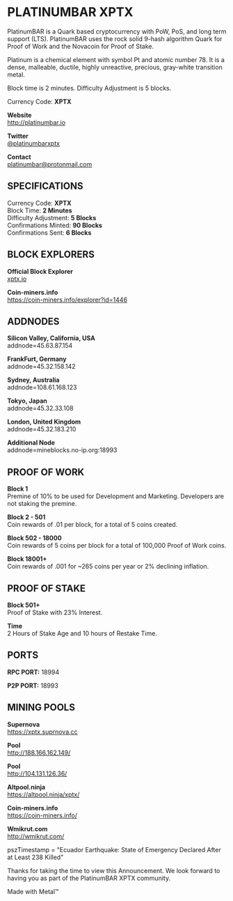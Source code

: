 <h1>PLATINUMBAR XPTX</h1>

<p>PlatinumBAR is a Quark based cryptocurrency with PoW, PoS, and long term support (LTS). PlatinumBAR uses the rock solid 9-hash algorithm Quark for Proof of Work and the Novacoin for Proof of Stake.</p>

<p>Platinum is a chemical element with symbol Pt and atomic number 78. It is a dense, malleable, ductile, highly unreactive, precious, gray-white transition metal.</p>

<p>Block time is 2 minutes. Difficulty Adjustment is 5 blocks.</p>

<p>Currency Code: <b>XPTX</b></p>

<p><b>Website</b><br>
<a href="http://platinumbar.io">http://platinumbar.io</a></p>

<p><b>Twitter</b><br>
<a href="https://twitter.com/platinumbarxptx">@platinumbarxptx</a></p>

<p><b>Contact</b><br>
<a href="mailto:platinumbar@protonmail.com">platinumbar@protonmail.com</a></p>

<h2>SPECIFICATIONS</h2>

<p>Currency Code: <b>XPTX</b><br>
Block Time: <b>2 Minutes</b><br>
Difficulty Adjustment: <b>5 Blocks</b><br>
Confirmations Minted: <b>90 Blocks</b><br>
Confirmations Sent: <b>6 Blocks</b></p>


<h2>BLOCK EXPLORERS</h2>

<p><b>Official Block Explorer</b><br>
<a href="xptx.io">xptx.io</a></p>

<p><b>Coin-miners.info</b><br>
<a href="https://coin-miners.info/explorer?id=1446">https://coin-miners.info/explorer?id=1446</a></p>

<h2>ADDNODES</h2>

<p><b>Silicon Valley, California, USA</b><br>
addnode=45.63.87.154</p>

<p><b>FrankFurt, Germany</b><br>
addnode=45.32.158.142</p>

<p><b>Sydney, Australia</b><br>
addnode=108.61.168.123</p>

<p><b>Tokyo, Japan</b><br>
addnode=45.32.33.108</p>

<p><b>London, United Kingdom</b><br>
addnode=45.32.183.210</p>

<p><b>Additional Node</b><br>
addnode=mineblocks.no-ip.org:18993</p>


<h2>PROOF OF WORK</h2>

<p><b>Block 1</b><br>
Premine of 10% to be used for Development and Marketing.
Developers are not staking the premine.</p>

<p><b>Block 2 - 501</b><br>
Coin rewards of .01 per block, for a total of 5 coins created.</p>

<p><b>Block 502 - 18000</b><br>
Coin rewards of 5 coins per block for a total of 100,000 Proof of Work coins.</p>

<p><b>Block 18001+</b><br>
Coin rewards of .001 for ~265 coins per year or 2% declining inflation.</p>


<h2>PROOF OF STAKE</h2>

<p><b>Block 501+</b><br>
Proof of Stake with 23% Interest.</p>

<p><b>Time</b><br>
2 Hours of Stake Age and 10 hours of Restake Time.</p>


<h2>PORTS</h2>

<p><b>RPC PORT:</b> 18994
<p><b>P2P PORT:</b> 18993</p>


<h2>MINING POOLS</h2>

<p><b>Supernova</b><br>
<a href="https://xptx.suprnova.cc">https://xptx.suprnova.cc</a></p>

<p><b>Pool</b><br>
<a href="http://188.166.162.149/">http://188.166.162.149/</a></p>

<p><b>Pool</b><br>
<a href="http://104.131.126.36/">http://104.131.126.36/</a></p>

<p><b>Altpool.ninja</b><br>
<a href="https://altpool.ninja/xptx/">https://altpool.ninja/xptx/</a></p>

<p><b>Coin-miners.info</b><br>
<a href="https://coin-miners.info/">https://coin-miners.info/</a></p>

<p><b>Wmikrut.com</b><br>
<a href="http://wmikrut.com/">http://wmikrut.com/</a></p>

<p>pszTimestamp = "Ecuador Earthquake: State of Emergency Declared After at Least 238 Killed"</p>

<p>Thanks for taking the time to view this Announcement. We look forward to having you as part of the PlatinumBAR XPTX community.</p>

<p>Made with Metal™</p>

